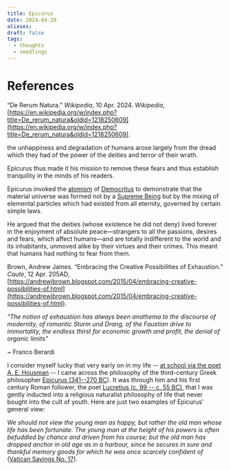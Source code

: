 ```yaml
---
title: Epicurus
date: 2024-04-20
aliases: 
draft: false
tags:
  - thoughts
  - seedlings
---
```

# References

“De Rerum Natura.” _Wikipedia_, 10 Apr. 2024. _Wikipedia_, [https://en.wikipedia.org/w/index.php?title=De_rerum_natura&oldid=1218250609](https://en.wikipedia.org/w/index.php?title=De_rerum_natura&oldid=1218250609).

the unhappiness and degradation of humans arose largely from the dread which they had of the power of the deities and terror of their wrath.

Epicurus thus made it his mission to remove these fears and thus establish tranquility in the minds of his readers.

Epicurus invoked the [atomism](https://en.wikipedia.org/wiki/Atomism "Atomism") of [Democritus](https://en.wikipedia.org/wiki/Democritus "Democritus") to demonstrate that the material universe was formed not by a [Supreme Being](https://en.wikipedia.org/wiki/God "God") but by the mixing of elemental particles which had existed from all eternity, governed by certain simple laws.

He argued that the deities (whose existence he did not deny) lived forever in the enjoyment of absolute peace—strangers to all the passions, desires and fears, which affect humans—and are totally indifferent to the world and its inhabitants, unmoved alike by their virtues and their crimes. This meant that humans had nothing to fear from them.

Brown, Andrew James. “Embracing the Creative Possibilities of Exhaustion.” _Caute_, 12 Apr. 205AD, [https://andrewjbrown.blogspot.com/2015/04/embracing-creative-possibilities-of.html](https://andrewjbrown.blogspot.com/2015/04/embracing-creative-possibilities-of.html).

_"The notion of exhaustion has always been anathema to the discourse of modernity, of romantic Sturm und Drang, of the Faustian drive to immortality, the endless thirst for economic growth and profit, the denial of organic limits"_

~ Franco Berardi

I consider myself lucky that very early on in my life -- [at school via the poet A. E. Housman](http://andrewjbrown.blogspot.co.uk/p/a-very-brief-piece-of-autobiography.html) -- I came across the philosophy of the third-century Greek philosopher [Epicurus (341--270 BC](http://en.wikipedia.org/wiki/Epicurus)). It was through him and his first century Roman follower, the poet [Lucretius (c. 99 -- c. 55 BC)](http://en.wikipedia.org/wiki/Lucretius), that I was gently inducted into a religious naturalist philosophy of life that never bought into the cult of youth. Here are just two examples of Epicurus' general view:

_We should not view the young man as happy, but rather the old man whose life has been fortunate. The young man at the height of his powers is often befuddled by chance and driven from his course; but the old man has dropped anchor in old age as in a harbour, since he secures in sure and thankful memory goods for which he was once scarcely confident of_ ([Vatican Sayings No. 17](http://www.epicurus.info/etexts/VS.html)).